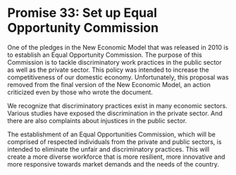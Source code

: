 # Promise 33: Set up Equal Opportunity Commission

One of the pledges in the New Economic Model that was released in 2010 is to establish an Equal Opportunity Commission. The purpose of this Commission is to tackle discriminatory work practices in the public sector as well as the private sector. This policy was intended to increase the competitiveness of our domestic economy. Unfortunately, this proposal was removed from the final version of the New Economic Model, an action criticized even by those who wrote the document.

We recognize that discriminatory practices exist in many economic sectors. Various studies have exposed the discrimination in the private sector. And there are also complaints about injustices in the public sector.

The establishment of an Equal Opportunities Commission, which will be comprised of respected individuals from the private and public sectors, is intended to eliminate the unfair and discriminatory practices. This will create a more diverse workforce that is more resilient, more innovative and more responsive towards market demands and the needs of the country.
